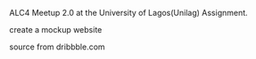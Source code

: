 ALC4 Meetup 2.0 at the University of Lagos(Unilag) Assignment.

create a mockup website

source from dribbble.com
